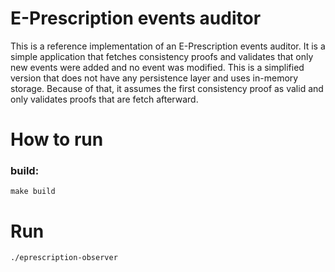 # E-Prescription events auditor
This is a reference implementation of an E-Prescription events auditor. It is a simple application that fetches consistency
proofs and validates that only new events were added and no event was modified. This is a simplified version that does not
have any persistence layer and uses in-memory storage. Because of that, it assumes the first consistency proof as valid and 
only validates proofs that are fetch afterward.
# How to run
### build:
```shell
make build
```

# Run 
```shell
./eprescription-observer
```
